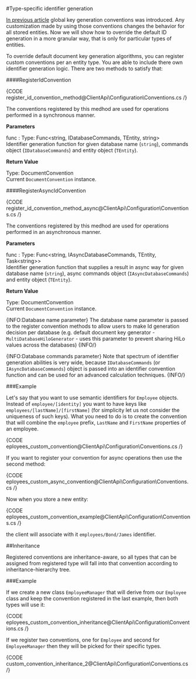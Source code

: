 ﻿#Type-specific identifier generation

[In previous article](./global) global key generation conventions was introduced. Any customization made by using those conventions changes the behavior for all stored entities.
Now we will show how to override the default ID generation in a more granular way, that is only for particular types of entities.

To override default document key generation algorithms, you can register custom conventions per an entity type. You are able to include there own identifier generation logic.
There are two methods to satisfy that:

####RegisterIdConvention

{CODE register_id_convention_method@ClientApi\Configuration\Conventions.cs /}

The conventions registered by this medhod are used for operations performed in a synchronous manner.

**Parameters**

func
:   Type: Func<string, IDatabaseCommands, TEntity, string>   
Identifier generation function for given database name (`string`), commands object (`IDatabaseCommands`) and entity object (`TEntity`).

**Return Value**

Type: DocumentConvention   
Current `DocumentConvention` instance.

####RegisterAsyncIdConvention

{CODE register_id_convention_method_async@ClientApi\Configuration\Conventions.cs /}

The conventions registered by this medhod are used for operations performed in an asynchronous manner.

**Parameters**

func
:   Type: Func<string, IAsyncDatabaseCommands, TEntity, Task&lt;string&gt;>   
Identifier generation function that supplies a result in async way for given database name (`string`), async commands object (`IAsyncDatabaseCommands`) and entity object (`TEntity`).

**Return Value**

Type: DocumentConvention   
Current `DocumentConvention` instance.

{INFO:Database name parameter}
The database name parameter is passed to the register convention methods to allow users to make Id generation decision per database 
(e.g. default document key generator - `MultiDatabaseHiloGenerator` - uses this parameter to prevent sharing HiLo values across the databases)
{INFO/}

{INFO:Database commands parameter}
Note that spectrum of identifier generation abilities is very wide, because `IDatabaseCommands` (or `IAsyncDatabaseCommands`) object is passed into an identifier convention function 
and can be used for an advanced calculation techniques.
{INFO/}

###Example

Let's say that you want to use semantic identifiers for `Employee` objects. Instead of `employee/[identity]` you want to have keys like `employees/[lastName]/[firstName]`
(for simplicity let us not consider the uniqueness of such keys). What you need to do is to create the convention that will combine the `employee` prefix, `LastName` and `FirstName` 
properties of an employee.

{CODE eployees_custom_convention@ClientApi\Configuration\Conventions.cs /}

If you want to register your convention for async operations then use the second method:

{CODE eployees_custom_async_convention@ClientApi\Configuration\Conventions.cs /}

Now when you store a new entity:

{CODE eployees_custom_convention_example@ClientApi\Configuration\Conventions.cs /}

the client will associate with it `employees/Bond/James` identifier.

##Inheritance

Registered conventions are inheritance-aware, so all types that can be assigned from registered type will fall into that convention according to inheritance-hierarchy tree.

###Example

If we create a new class `EmployeeManager` that will derive from our `Employee` class and keep the convention registered in the last example, then both types will use it:

{CODE eployees_custom_convention_inheritance@ClientApi\Configuration\Conventions.cs /}

If we register two conventions, one for `Employee` and second for `EmployeeManager` then they will be picked for their specific types.

{CODE custom_convention_inheritance_2@ClientApi\Configuration\Conventions.cs /}